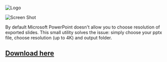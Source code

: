 ![Logo](https://i.imgur.com/uIQTnMr.png)

![Screen Shot](https://i.imgur.com/Ttf6osM.png)

By default Microsoft PowerPoint doesn't allow you to choose resolution of exported slides. This small utility solves the issue: simply choose your pptx file, choose resolution (up to 4K) and output folder.

## [Download here](https://pptxman.gumroad.com/l/slidetoimage)
